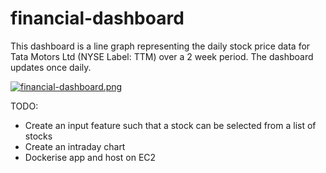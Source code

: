 # financial-dashboard

This dashboard is a line graph representing the daily stock price data for Tata Motors Ltd (NYSE Label: TTM) over a 2 week period. The dashboard updates once daily. 

[![financial-dashboard.png](https://i.postimg.cc/pXJFcfkD/financial-dashboard.png)](https://postimg.cc/Czd5zf31)

TODO:
* Create an input feature such that a stock can be selected from a list of stocks
* Create an intraday chart 
* Dockerise app and host on EC2
